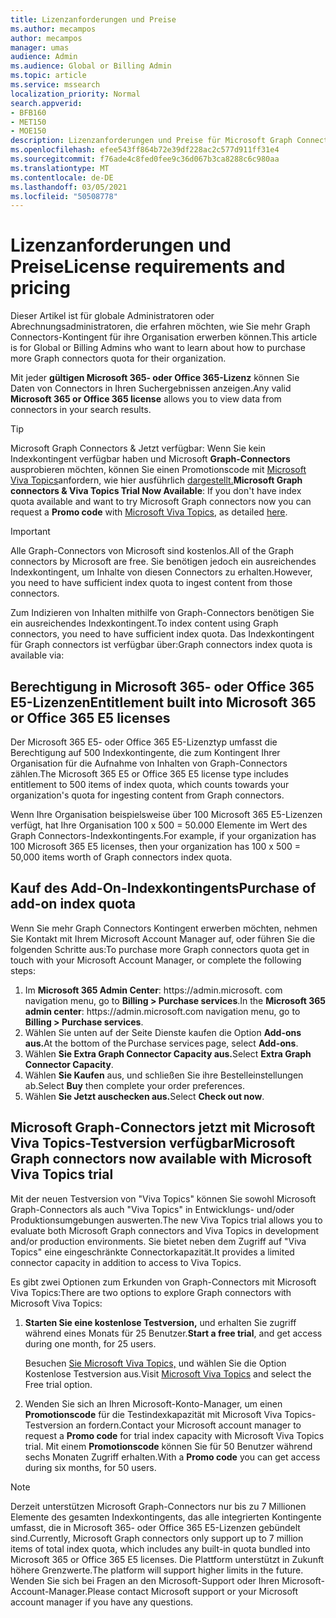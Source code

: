 ```yaml
---
title: Lizenzanforderungen und Preise
ms.author: mecampos
author: mecampos
manager: umas
audience: Admin
ms.audience: Global or Billing Admin
ms.topic: article
ms.service: mssearch
localization_priority: Normal
search.appverid:
- BFB160
- MET150
- MOE150
description: Lizenzanforderungen und Preise für Microsoft Graph Connectors Öffentliche Vorschau für Microsoft Search
ms.openlocfilehash: efee543ff864b72e39df228ac2c577d911ff31e4
ms.sourcegitcommit: f76ade4c8fed0fee9c36d067b3ca8288c6c980aa
ms.translationtype: MT
ms.contentlocale: de-DE
ms.lasthandoff: 03/05/2021
ms.locfileid: "50508778"
---
```

<!---Previous ms.author: rusamai --->

# <a name="license-requirements-and-pricing"></a><span data-ttu-id="00805-103">Lizenzanforderungen und Preise</span><span class="sxs-lookup"><span data-stu-id="00805-103">License requirements and pricing</span></span>

<span data-ttu-id="00805-104">Dieser Artikel ist für globale Administratoren oder Abrechnungsadministratoren, die erfahren möchten, wie Sie mehr Graph Connectors-Kontingent für ihre Organisation erwerben können.</span><span class="sxs-lookup"><span data-stu-id="00805-104">This article is for Global or Billing Admins who want to learn about how to purchase more Graph connectors quota for their organization.</span></span>

<span data-ttu-id="00805-105">Mit jeder **gültigen Microsoft 365- oder Office 365-Lizenz** können Sie Daten von Connectors in Ihren Suchergebnissen anzeigen.</span><span class="sxs-lookup"><span data-stu-id="00805-105">Any valid **Microsoft 365 or Office 365 license** allows you to view data from connectors in your search results.</span></span>

> [!TIP]
> <span data-ttu-id="00805-106">Microsoft Graph Connectors & Jetzt verfügbar: Wenn Sie kein Indexkontingent verfügbar haben und Microsoft **Graph-Connectors**  ausprobieren möchten, können Sie einen Promotionscode mit [Microsoft Viva Topics](https://www.microsoft.com/microsoft-viva/topics?activetab=pivot:overviewtab)anfordern, wie hier ausführlich [dargestellt.](#microsoft-graph-connectors-now-available-with-microsoft-viva-topics-trial)</span><span class="sxs-lookup"><span data-stu-id="00805-106">**Microsoft Graph connectors & Viva Topics Trial Now Available**: If you don't have index quota available and want to try Microsoft Graph connectors now you can request a **Promo code** with [Microsoft Viva Topics](https://www.microsoft.com/microsoft-viva/topics?activetab=pivot:overviewtab), as detailed [here](#microsoft-graph-connectors-now-available-with-microsoft-viva-topics-trial).</span></span>

>[!IMPORTANT]
><span data-ttu-id="00805-107">Alle Graph-Connectors von Microsoft sind kostenlos.</span><span class="sxs-lookup"><span data-stu-id="00805-107">All of the Graph connectors by Microsoft are free.</span></span> <span data-ttu-id="00805-108">Sie benötigen jedoch ein ausreichendes Indexkontingent, um Inhalte von diesen Connectors zu erhalten.</span><span class="sxs-lookup"><span data-stu-id="00805-108">However, you need to have sufficient index quota to ingest content from those connectors.</span></span>

<span data-ttu-id="00805-109">Zum Indizieren von Inhalten mithilfe von Graph-Connectors benötigen Sie ein ausreichendes Indexkontingent.</span><span class="sxs-lookup"><span data-stu-id="00805-109">To index content using Graph connectors, you need to have sufficient index quota.</span></span> <span data-ttu-id="00805-110">Das Indexkontingent für Graph connectors ist verfügbar über:</span><span class="sxs-lookup"><span data-stu-id="00805-110">Graph connectors index quota is available via:</span></span>

## <a name="entitlement-built-into-microsoft-365-or-office-365-e5-licenses"></a><span data-ttu-id="00805-111">Berechtigung in Microsoft 365- oder Office 365 E5-Lizenzen</span><span class="sxs-lookup"><span data-stu-id="00805-111">Entitlement built into Microsoft 365 or Office 365 E5 licenses</span></span>

<span data-ttu-id="00805-112">Der Microsoft 365 E5- oder Office 365 E5-Lizenztyp umfasst die Berechtigung auf 500 Indexkontingente, die zum Kontingent Ihrer Organisation für die Aufnahme von Inhalten von Graph-Connectors zählen.</span><span class="sxs-lookup"><span data-stu-id="00805-112">The Microsoft 365 E5 or Office 365 E5 license type includes entitlement to 500 items of index quota, which counts towards your organization's quota for ingesting content from Graph connectors.</span></span>

<span data-ttu-id="00805-113">Wenn Ihre Organisation beispielsweise über 100 Microsoft 365 E5-Lizenzen verfügt, hat Ihre Organisation 100 x 500 = 50.000 Elemente im Wert des Graph Connectors-Indexkontingents.</span><span class="sxs-lookup"><span data-stu-id="00805-113">For example, if your organization has 100 Microsoft 365 E5 licenses, then your organization has 100 x 500 = 50,000 items worth of Graph connectors index quota.</span></span>

## <a name="purchase-of-add-on-index-quota"></a><span data-ttu-id="00805-114">Kauf des Add-On-Indexkontingents</span><span class="sxs-lookup"><span data-stu-id="00805-114">Purchase of add-on index quota</span></span>
<span data-ttu-id="00805-115">Wenn Sie mehr Graph Connectors Kontingent erwerben möchten, nehmen Sie Kontakt mit Ihrem Microsoft Account Manager auf, oder führen Sie die folgenden Schritte aus:</span><span class="sxs-lookup"><span data-stu-id="00805-115">To purchase more Graph connectors quota get in touch with your Microsoft Account Manager, or complete the following steps:</span></span>

1. <span data-ttu-id="00805-116">Im **Microsoft 365 Admin Center**: https://<span>admin.microsoft.</span> com navigation menu, go to **Billing > Purchase services**.</span><span class="sxs-lookup"><span data-stu-id="00805-116">In the **Microsoft 365 admin center**: https://<span>admin.microsoft.</span>com navigation menu, go to **Billing > Purchase services**.</span></span>
2. <span data-ttu-id="00805-117">Wählen Sie unten auf der Seite Dienste kaufen die Option **Add-ons aus.**</span><span class="sxs-lookup"><span data-stu-id="00805-117">At the bottom of the Purchase services page, select **Add-ons**.</span></span>
3. <span data-ttu-id="00805-118">Wählen **Sie Extra Graph Connector Capacity aus.**</span><span class="sxs-lookup"><span data-stu-id="00805-118">Select **Extra Graph Connector Capacity**.</span></span>
4. <span data-ttu-id="00805-119">Wählen **Sie Kaufen** aus, und schließen Sie ihre Bestelleinstellungen ab.</span><span class="sxs-lookup"><span data-stu-id="00805-119">Select **Buy** then complete your order preferences.</span></span>
5. <span data-ttu-id="00805-120">Wählen **Sie Jetzt auschecken aus.**</span><span class="sxs-lookup"><span data-stu-id="00805-120">Select **Check out now**.</span></span>

## <a name="microsoft-graph-connectors-now-available-with-microsoft-viva-topics-trial"></a><span data-ttu-id="00805-121">Microsoft Graph-Connectors jetzt mit Microsoft Viva Topics-Testversion verfügbar</span><span class="sxs-lookup"><span data-stu-id="00805-121">Microsoft Graph connectors now available with Microsoft Viva Topics trial</span></span>
 <span data-ttu-id="00805-122">Mit der neuen Testversion von "Viva Topics" können Sie sowohl Microsoft Graph-Connectors als auch "Viva Topics" in Entwicklungs- und/oder Produktionsumgebungen auswerten.</span><span class="sxs-lookup"><span data-stu-id="00805-122">The new Viva Topics trial allows you to evaluate both Microsoft Graph connectors and Viva Topics in development and/or production environments.</span></span> <span data-ttu-id="00805-123">Sie bietet neben dem Zugriff auf "Viva Topics" eine eingeschränkte Connectorkapazität.</span><span class="sxs-lookup"><span data-stu-id="00805-123">It provides a limited connector capacity in addition to access to Viva Topics.</span></span>

<span data-ttu-id="00805-124">Es gibt zwei Optionen zum Erkunden von Graph-Connectors mit Microsoft Viva Topics:</span><span class="sxs-lookup"><span data-stu-id="00805-124">There are two options to explore Graph connectors with Microsoft Viva Topics:</span></span>

1. <span data-ttu-id="00805-125">**Starten Sie eine kostenlose Testversion,** und erhalten Sie zugriff während eines Monats für 25 Benutzer.</span><span class="sxs-lookup"><span data-stu-id="00805-125">**Start a free trial**, and get access during one month, for 25 users.</span></span>

     <span data-ttu-id="00805-126">Besuchen [Sie Microsoft Viva Topics,](https://www.microsoft.com/microsoft-viva/topics?activetab=pivot:overviewtab) und wählen Sie die Option Kostenlose Testversion aus.</span><span class="sxs-lookup"><span data-stu-id="00805-126">Visit [Microsoft Viva Topics](https://www.microsoft.com/microsoft-viva/topics?activetab=pivot:overviewtab) and select the Free trial option.</span></span>

2. <span data-ttu-id="00805-127">Wenden Sie sich an Ihren Microsoft-Konto-Manager, um einen **Promotionscode** für die Testindexkapazität mit Microsoft Viva Topics-Testversion an fordern.</span><span class="sxs-lookup"><span data-stu-id="00805-127">Contact your Microsoft account manager to request a **Promo code** for trial index capacity with Microsoft Viva Topics trial.</span></span> <span data-ttu-id="00805-128">Mit einem **Promotionscode** können Sie für 50 Benutzer während sechs Monaten Zugriff erhalten.</span><span class="sxs-lookup"><span data-stu-id="00805-128">With a **Promo code** you can get access during six months, for 50 users.</span></span>

> [!NOTE]
> <span data-ttu-id="00805-129">Derzeit unterstützen Microsoft Graph-Connectors nur bis zu 7 Millionen Elemente des gesamten Indexkontingents, das alle integrierten Kontingente umfasst, die in Microsoft 365- oder Office 365 E5-Lizenzen gebündelt sind.</span><span class="sxs-lookup"><span data-stu-id="00805-129">Currently, Microsoft Graph connectors only support up to 7 million items of total index quota, which includes any built-in quota bundled into Microsoft 365 or Office 365 E5 licenses.</span></span> <span data-ttu-id="00805-130">Die Plattform unterstützt in Zukunft höhere Grenzwerte.</span><span class="sxs-lookup"><span data-stu-id="00805-130">The platform will support higher limits in the future.</span></span> <span data-ttu-id="00805-131">Wenden Sie sich bei Fragen an den Microsoft-Support oder Ihren Microsoft-Account-Manager.</span><span class="sxs-lookup"><span data-stu-id="00805-131">Please contact Microsoft support or your Microsoft account manager if you have any questions.</span></span>
